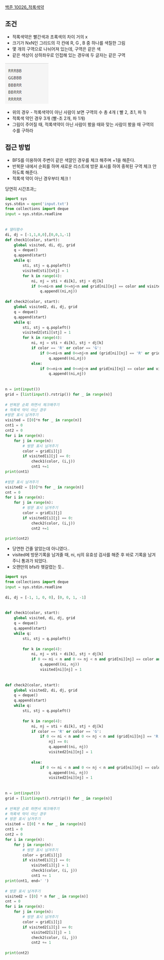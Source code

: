 [백준 10026_적록색약](https://www.acmicpc.net/problem/10026)

## 조건
- 적록색약은 빨간색과 초록색의 차이 거의 x
- 크기가 NxN인 그리드의 각 칸에 R, G , B 중 하나를 색칠한 그림
- 몇 개의 구역으로 나뉘어져 있는데, 구역은 같은 색
- 같은 색상이 상하좌우로 인접해 있는 경우에 두 글자는 같은 구역

![](Algorithm/baekjoon/assets/Pasted%20image%2020221022153127.png)
- 위의 경우 - 적록색약이 아닌 사람이 보면 구역의 수 총 4개 ( 빨 2, 초1, 파 1)
- 적록색 약인 경우 3개 (빨-초 2개, 파 1개)
- 그림이 주어질 때, 적록색약이 아닌 사람이 봤을 때와 맞는 사람이 봤을 때 구역의 수를 구하라



## 접근 방법
- BFS를 이용하여 주변이 같은 색깔인 경우를 체크 해주며 +1을 해준다.
- 반복문 내에서 순회를 하며 새로운 리스트에 방문 표시를 하여 중복된 구역 체크 안하도록 해준다.
- 적록색 약이 아닌 경우부터 체크 !

당연히 시간초과;;

```python
import sys  
sys.stdin = open('input.txt')  
from collections import deque  
input = sys.stdin.readline  
  
  
# 델타함수  
di, dj = [-1,1,0,0],[0,0,1,-1]  
def check1(color, start):  
    global visited, di, dj, grid  
    q = deque()  
    q.append(start)  
    while q:  
        sti, stj = q.popleft()  
        visited[sti][stj] = 1  
        for k in range(4):  
            ni, nj = sti + di[k], stj + dj[k]  
            if 0<=ni<n and 0<=nj<n and grid[ni][nj] == color and visited[ni][nj] == 0:  
                q.append((ni,nj))  
  
def check2(color, start):  
    global visited2, di, dj, grid  
    q = deque()  
    q.append(start)  
    while q:  
        sti, stj = q.popleft()  
        visited2[sti][stj] = 1  
        for k in range(4):  
            ni, nj = sti + di[k], stj + dj[k]  
            if color == 'R' or color == 'G':  
                if 0<=ni<n and 0<=nj<n and (grid[ni][nj] == 'R' or grid[ni][nj] == 'G') and visited2[ni][nj] == 0:  
                    q.append((ni,nj))  
            else:  
                if 0<=ni<n and 0<=nj<n and grid[ni][nj] == color and visited2[ni][nj] == 0:  
                    q.append((ni,nj))  
  
  
n = int(input())  
grid = [list(input().rstrip()) for _ in range(n)]  
  
# 반복문 순회 하면서 체크해주기  
# 적록색 약이 아닌 경우  
#방문 표시 남겨주기  
visited = [[0]*n for _ in range(n)]  
cnt1 = 0  
cnt2 = 0  
for i in range(n):  
    for j in range(n):  
        # 방문 표시 남겨주기  
        color = grid[i][j]  
        if visited[i][j] == 0:  
            check1(color, (i,j))  
            cnt1 +=1  
print(cnt1)  
  
#방문 표시 남겨주기  
visited2 = [[0]*n for _ in range(n)]  
cnt = 0  
for i in range(n):  
    for j in range(n):  
        # 방문 표시 남겨주기  
        color = grid[i][j]  
        if visited2[i][j] == 0:  
            check2(color, (i,j))  
            cnt2 +=1  
  
print(cnt2)
```


- 당연한 건줄 알았는데 아니였다..
- visited에 방문기록을 남겨줄 때, ni, nj의 유효성 검사를 해준 후 바로 기록을 남겨주니 통과가 되었다. 
- 오랜만의 bfs라 헷갈렸는 듯..

```python
import sys
from collections import deque
input = sys.stdin.readline

di, dj = [-1, 1, 0, 0], [0, 0, 1, -1]


def check1(color, start):
    global visited, di, dj, grid
    q = deque()
    q.append(start)
    while q:
        sti, stj = q.popleft()

        for k in range(4):
            ni, nj = sti + di[k], stj + dj[k]
            if 0 <= ni < n and 0 <= nj < n and grid[ni][nj] == color and visited[ni][nj] == 0:
                q.append((ni, nj))
                visited[ni][nj] = 1


def check2(color, start):
    global visited2, di, dj, grid
    q = deque()
    q.append(start)
    while q:
        sti, stj = q.popleft()

        for k in range(4):
            ni, nj = sti + di[k], stj + dj[k]
            if color == 'R' or color == 'G':
                if 0 <= ni < n and 0 <= nj < n and (grid[ni][nj] == 'R' or grid[ni][nj] == 'G') and visited2[ni][
                    nj] == 0:
                    q.append((ni, nj))
                    visited2[ni][nj] = 1

            else:
                if 0 <= ni < n and 0 <= nj < n and grid[ni][nj] == color and visited2[ni][nj] == 0:
                    q.append((ni, nj))
                    visited2[ni][nj] = 1


n = int(input())
grid = [list(input().rstrip()) for _ in range(n)]

# 반복문 순회 하면서 체크해주기
# 적록색 약이 아닌 경우
# 방문 표시 남겨주기
visited = [[0] * n for _ in range(n)]
cnt1 = 0
cnt2 = 0
for i in range(n):
    for j in range(n):
        # 방문 표시 남겨주기
        color = grid[i][j]
        if visited[i][j] == 0:
            visited[i][j] = 1
            check1(color, (i, j))
            cnt1 += 1
print(cnt1, end=' ')

# 방문 표시 남겨주기
visited2 = [[0] * n for _ in range(n)]
cnt = 0
for i in range(n):
    for j in range(n):
        # 방문 표시 남겨주기
        color = grid[i][j]
        if visited2[i][j] == 0:
            visited2[i][j] = 1
            check2(color, (i, j))
            cnt2 += 1

print(cnt2)

```